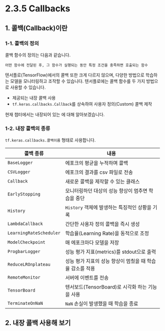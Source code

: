 # 2.3.5 Callbacks

## 1. 콜백(Callback)이란

### 1-1. 콜백의 정의

콜백 함수의 정의는 다음과 같습니다.

```
어떤 함수에 전달된 후, 그 함수가 실행되는 동안 특정 조건을 충족하면 호출되는 함수
```

텐서플로(TensorFlow)에서의 콜백 또한 크게 다르지 않으며, 다양한 방법으로 학습하는 모델을 모니터링하고 조작할 수 있습니다. 텐서플로에는 콜백 함수를 두 가지 방법으로 사용할 수 있습니다.

- 제공되는 내장 콜백 사용
- `tf.keras.callbacks.Callback`를 상속하여 사용자 정의(Custom) 콜백 제작

현재 챕터에서는 내장되어 있는 에 대해 알아보겠습니다.



### 1-2. 내장 콜백의 종류

`tf.keras.callbacks.콜백이름` 형태로 사용합니다.

| 콜백 종류               | 내용                                                      |
| ----------------------- | --------------------------------------------------------- |
| `BaseLogger`            | 에포크의 평균을 누적하며 콜백                             |
| `CSVLogger`             | 에포크의 결과를 csv 파일로 전송                           |
| `Callback`              | 새로운 콜백을 제작할 수 있는 클래스                       |
| `EarlyStopping`         | 모니터링하던 대상의 성능 향상이 멈추면 학습을 중단        |
| `History`               | `History` 객체에 발생하는 특징적인 상황을 기록            |
| `LambdaCallback`        | 간단한 사용자 정의 콜백을 즉시 생성                       |
| `LearningRateScheduler` | 학습율(Learning Rate)을 동적으로 조정                     |
| `ModelCheckpoint`       | 매 에포크마다 모델을 저장                                 |
| `ProgbarLogger`         | 성능 평가 지표(metrics)를 stdout으로 출력                 |
| `ReduceLROnplateau`     | 성능 평가 지표의 성능 향상이 멈췄을 때 학습율 감소를 적용 |
| `RemoteMonitor`         | 서버에 이벤트를 전송                                      |
| `TensorBoard`           | 텐서보드(TensorBoard)로 시각화 하는 기능을 사용           |
| `TerminateOnNaN`        | `NaN` 손실이 발생했을 때 학습을 종료                      |





##  2. 내장 콜백 사용해 보기

